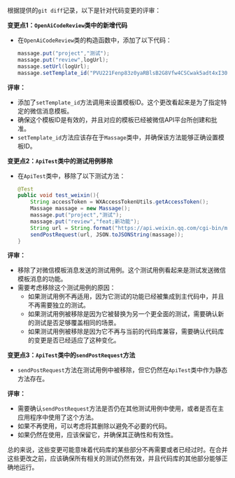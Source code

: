 根据提供的`git diff`记录，以下是针对代码变更的评审：

**变更点1：`OpenAiCodeReview`类中的新增代码**

- 在`OpenAiCodeReview`类的构造函数中，添加了以下代码：
  ```java
  massage.put("project","测试");
  massage.put("review",logUrl);
  massage.setUrl(logUrl);
  massage.setTemplate_id("PVU221Fenp83z0yaRBlsB2G8Vfw4CSCwak5adt4xI30");
  ```
  
**评审：**
- 添加了`setTemplate_id`方法调用来设置模板ID。这个更改看起来是为了指定特定的微信消息模板。
- 确保这个模板ID是有效的，并且对应的模板已经被微信API平台所创建和批准。
- `setTemplate_id`方法应该存在于`Massage`类中，并确保该方法能够正确设置模板ID。

**变更点2：`ApiTest`类中的测试用例移除**

- 在`ApiTest`类中，移除了以下测试方法：
  ```java
  @Test
  public void test_weixin(){
      String accessToken = WXAccessTokenUtils.getAccessToken();
      Massage massage = new Massage();
      massage.put("project","测试");
      massage.put("review","feat;新功能");
      String url = String.format("https://api.weixin.qq.com/cgi-bin/message/template/send?access_token=%s", accessToken);
      sendPostRequest(url, JSON.toJSONString(massage));
  }
  ```
  
**评审：**
- 移除了对微信模板消息发送的测试用例。这个测试用例看起来是测试发送微信模板消息的功能。
- 需要考虑移除这个测试用例的原因：
  - 如果测试用例不再适用，因为它测试的功能已经被集成到主代码中，并且不再需要独立的测试。
  - 如果测试用例被移除是因为它被替换为另一个更全面的测试，需要确认新的测试是否足够覆盖相同的场景。
  - 如果测试用例被移除是因为它不再与当前的代码库兼容，需要确认代码库的变更是否已经适应了这种变化。

**变更点3：`ApiTest`类中的`sendPostRequest`方法**

- `sendPostRequest`方法在测试用例中被移除，但它仍然在`ApiTest`类中作为静态方法存在。

**评审：**
- 需要确认`sendPostRequest`方法是否仍在其他测试用例中使用，或者是否在主应用程序中使用了这个方法。
- 如果不再使用，可以考虑将其删除以避免不必要的代码。
- 如果仍然在使用，应该保留它，并确保其正确性和有效性。

总的来说，这些变更可能意味着代码库的某些部分不再需要或者已经过时。在合并这些更改之前，应该确保所有相关的测试仍然有效，并且代码库的其他部分能够正确地运行。